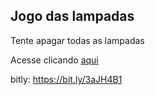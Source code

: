 ## Jogo das lampadas

Tente apagar todas as lampadas

Acesse clicando [aqui](https://alanctnk.github.io/sample/)

bitly: https://bit.ly/3aJH4B1
